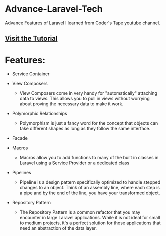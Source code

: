 # Advance-Laravel-Tech

  Advance Features of Laravel I learned from Coder's Tape youtube channel.
  
  ## [Visit the Tutorial](https://www.youtube.com/watch?v=_z9nzEUgro4&list=PLpzy7FIRqpGD5pN3-Y66YDtxJCYuGumFO&index=1)
  
 # Features:
   * Service Container
   
   * View Composers
     * View Composers come in very handy for "automatically" attaching data to views. This allows you to pull in views without worrying about 
     proving the necessary data to make it work.
     
   * Polymorphic Relationships
        * Polymorphism is just a fancy word for the concept that objects can take different shapes as long as they follow the same interface.
        
   * Facade
   
   * Macros
     * Macros allow you to add functions to many of the built in classes in Laravel using a Service Provider or a dedicated class

   * Pipelines
      * Pipeline is a design pattern specifically optimized to handle stepped changes to an object. Think of an assembly line, where each step is a pipe and by the end of the line, you have your transformed object.
           
   * Repository Pattern
      * The Repository Pattern is a common refactor that you may encounter in large Laravel applications. While it is not ideal for small to medium projects, it's a perfect solution for those applications that need an abstraction of the data layer.
   
   
